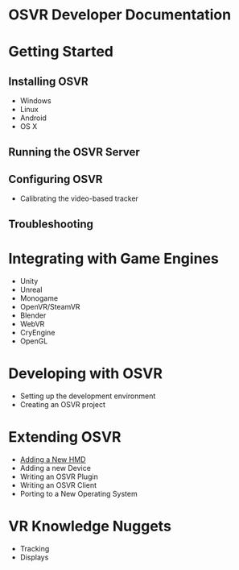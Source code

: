 # OSVR Developer Documentation

# Getting Started
## Installing OSVR
- Windows
- Linux
- Android
- OS X
## Running the OSVR Server
## Configuring OSVR
- Calibrating the video-based tracker
## Troubleshooting

# Integrating with Game Engines

- Unity
- Unreal
- Monogame
- OpenVR/SteamVR
- Blender
- WebVR
- CryEngine
- OpenGL

# Developing with OSVR
- Setting up the development environment
- Creating an OSVR project

# Extending OSVR
- [Adding a New HMD](Extending-OSVR/AddingHMD.md)
- Adding a new Device
- Writing an OSVR Plugin
- Writing an OSVR Client
- Porting to a New Operating System

# VR Knowledge Nuggets
- Tracking
- Displays